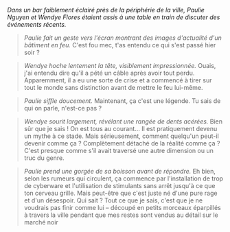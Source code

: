 _Dans un bar faiblement éclairé près de la périphérie de la ville, Paulie Nguyen et Wendye Flores étaient assis à une table en train de discuter des événements récents._

> _Paulie fait un geste vers l'écran montrant des images d'actualité d'un bâtiment en feu._ C'est fou mec, t'as entendu ce qui s'est passé hier soir ?

> _Wendye hoche lentement la tête, visiblement impressionnée._ Ouais, j'ai entendu dire qu'il a pété un câble après avoir tout perdu. Apparemment, il a eu une sorte de crise et a commencé à tirer sur tout le monde sans distinction avant de mettre le feu lui-même.

> _Paulie siffle doucement._ Maintenant, ça c'est une légende. Tu sais de qui on parle, n'est-ce pas ?

> _Wendye sourit largement, révélant une rangée de dents acérées._ Bien sûr que je sais ! On est tous au courant... Il est pratiquement devenu un mythe à ce stade. Mais sérieusement, comment quelqu'un peut-il devenir comme ça ? Complètement détaché de la réalité comme ça ? C'est presque comme s'il avait traversé une autre dimension ou un truc du genre.

> _Paulie prend une gorgée de sa boisson avant de répondre._ Eh bien, selon les rumeurs qui circulent, ça commence par l'installation de trop de cyberware et l'utilisation de stimulants sans arrêt jusqu'à ce que ton cerveau grille. Mais peut-être que c'est juste né d'une pure rage et d'un désespoir. Qui sait ? Tout ce que je sais, c'est que je ne voudrais pas finir comme lui – découpé en petits morceaux éparpillés à travers la ville pendant que mes restes sont vendus au détail sur le marché noir
